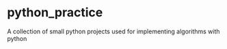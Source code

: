 # python_practice
A collection of small python projects used for implementing algorithms with python
